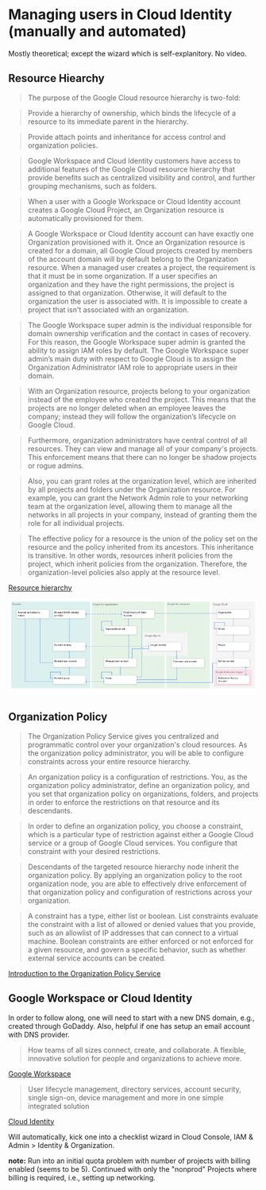 # Managing users in Cloud Identity (manually and automated)

Mostly theoretical; except the wizard which is self-explanitory. No video.

## Resource Hiearchy

> The purpose of the Google Cloud resource hierarchy is two-fold:

> Provide a hierarchy of ownership, which binds the lifecycle of a resource to its immediate parent in the hierarchy.

> Provide attach points and inheritance for access control and organization policies.

> Google Workspace and Cloud Identity customers have access to additional features of the Google Cloud resource hierarchy that provide benefits such as centralized visibility and control, and further grouping mechanisms, such as folders.

> When a user with a Google Workspace or Cloud Identity account creates a Google Cloud Project, an Organization resource is automatically provisioned for them.

> A Google Workspace or Cloud Identity account can have exactly one Organization provisioned with it. Once an Organization resource is created for a domain, all Google Cloud projects created by members of the account domain will by default belong to the Organization resource. When a managed user creates a project, the requirement is that it must be in some organization. If a user specifies an organization and they have the right permissions, the project is assigned to that organization. Otherwise, it will default to the organization the user is associated with. It is impossible to create a project that isn't associated with an organization.

> The Google Workspace super admin is the individual responsible for domain ownership verification and the contact in cases of recovery. For this reason, the Google Workspace super admin is granted the ability to assign IAM roles by default. The Google Workspace super admin’s main duty with respect to Google Cloud is to assign the Organization Administrator IAM role to appropriate users in their domain.

> With an Organization resource, projects belong to your organization instead of the employee who created the project. This means that the projects are no longer deleted when an employee leaves the company; instead they will follow the organization’s lifecycle on Google Cloud.

> Furthermore, organization administrators have central control of all resources. They can view and manage all of your company's projects. This enforcement means that there can no longer be shadow projects or rogue admins.

> Also, you can grant roles at the organization level, which are inherited by all projects and folders under the Organization resource. For example, you can grant the Network Admin role to your networking team at the organization level, allowing them to manage all the networks in all projects in your company, instead of granting them the role for all individual projects.

> The effective policy for a resource is the union of the policy set on the resource and the policy inherited from its ancestors. This inheritance is transitive. In other words, resources inherit policies from the project, which inherit policies from the organization. Therefore, the organization-level policies also apply at the resource level.

[Resource hierarchy](https://cloud.google.com/resource-manager/docs/cloud-platform-resource-hierarchy)

![identity management](idm.png)

## Organization Policy

> The Organization Policy Service gives you centralized and programmatic control over your organization's cloud resources. As the organization policy administrator, you will be able to configure constraints across your entire resource hierarchy.

> An organization policy is a configuration of restrictions. You, as the organization policy administrator, define an organization policy, and you set that organization policy on organizations, folders, and projects in order to enforce the restrictions on that resource and its descendants.

> In order to define an organization policy, you choose a constraint, which is a particular type of restriction against either a Google Cloud service or a group of Google Cloud services. You configure that constraint with your desired restrictions.

> Descendants of the targeted resource hierarchy node inherit the organization policy. By applying an organization policy to the root organization node, you are able to effectively drive enforcement of that organization policy and configuration of restrictions across your organization.

> A constraint has a type, either list or boolean. List constraints evaluate the constraint with a list of allowed or denied values that you provide, such as an allowlist of IP addresses that can connect to a virtual machine. Boolean constraints are either enforced or not enforced for a given resource, and govern a specific behavior, such as whether external service accounts can be created.

[Introduction to the Organization Policy Service](https://cloud.google.com/resource-manager/docs/organization-policy/overview)

## Google Workspace or Cloud Identity

In order to follow along, one will need to start with a new DNS domain, e.g., created through GoDaddy. Also, helpful if one has setup an email account with DNS provider.

> How teams of all sizes connect, create, and collaborate. A flexible, innovative solution for people and organizations to achieve more.

[Google Workspace](https://workspace.google.com/)

> User lifecycle management, directory services, account security, single sign-on, device management and more in one simple integrated solution

[Cloud Identity](https://workspace.google.com/signup/gcpidentity/welcome)

Will automatically, kick one into a checklist wizard in Cloud Console, IAM & Admin > Identity & Organization. 

**note:** Run into an initial quota problem with number of projects with billing enabled (seems to be 5).  Continued with only the "nonprod" Projects where billing is required, i.e., setting up networking.

